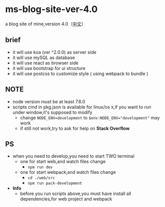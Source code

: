 # ms-blog-site-ver-4.0
a blog site of mine,version 4.0（[中文](https://github.com/MonkingStand/ms-blog-site-ver-4.0/blob/master/README.zh.md)）

## brief
*   it will use koa (ver ^2.0.0) as server side
*   it will use mySQL as database
*   it will use react as browser side
*   it will use bootstrap for ui structure
*   it will use postcss to customize style ( using webpack to bundle )

## NOTE
*   node version must be at least 7.6.0
*   scripts cmd in pkg.json is available for linux/os x,if you want to run under window,it's supposed to modify
    *   change `NODE_ENV=development` to `$env:NODE_ENV="development"` may work
    *   if still not work,try to ask for help on **Stack Overflow**

## PS
*   when you need to develop,you need to start TWO terminal
    *   one for start web,and watch files change
        *   `npm run dev`
    *   one for start webpack,and watch files change
        *   `cd ./web/src`
        *   `npm run pack-development`
*   **Info**
    *   before you run scripts above,you must have install all dependencies,for web project and webpack
